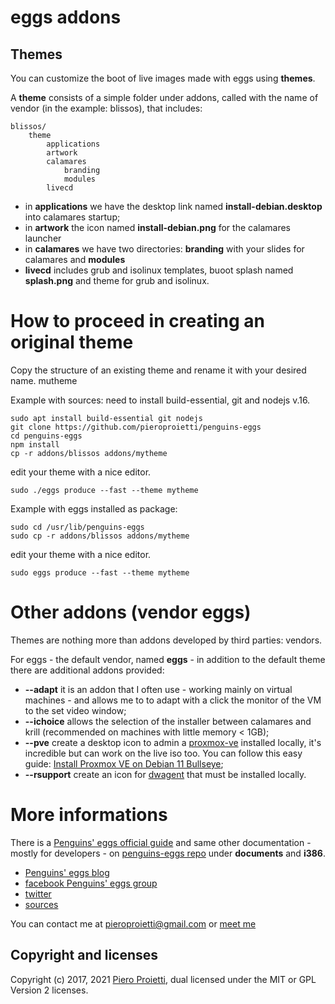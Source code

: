 # eggs addons

## Themes

You can customize the boot of live images made with eggs using **themes**.

A **theme** consists of a simple folder under addons, called with the name of 
vendor (in the example: blissos), that includes:

```
blissos/
    theme
        applications
        artwork
        calamares
            branding
            modules
        livecd
```

* in **applications** we have the desktop link named **install-debian.desktop** into calamares startup;
* in **artwork** the icon named **install-debian.png** for the calamares launcher
* in **calamares** we have two directories: **branding** with your slides for calamares and **modules**
* **livecd** includes grub and isolinux templates, buoot splash named **splash.png** and theme for grub and isolinux.


# How to proceed in creating an original theme
Copy the structure of an existing theme and rename it with your desired name. mutheme

Example with sources: need to install build-essential, git and nodejs v.16.

```
sudo apt install build-essential git nodejs 
git clone https://github.com/pieroproietti/penguins-eggs
cd penguins-eggs
npm install
cp -r addons/blissos addons/mytheme
```
edit your theme with a nice editor.
```
sudo ./eggs produce --fast --theme mytheme
```
Example with eggs installed as package:
```
sudo cd /usr/lib/penguins-eggs
sudo cp -r addons/blissos addons/mytheme
```
edit your theme with a nice editor.
```
sudo eggs produce --fast --theme mytheme
```


# Other addons (vendor eggs)

Themes are nothing more than addons developed by third parties: vendors.

For eggs - the default vendor, named **eggs** - in addition to the default 
theme there are additional addons provided:

* **--adapt** it is an addon that I often use - working mainly on virtual machines - 
and allows me to to adapt with a click the monitor of the VM to the set 
video window;
* __--ichoice__ allows the selection of the installer between calamares and krill 
(recommended on machines with little memory < 1GB);
* __--pve__ create a desktop icon to admin a [proxmox-ve](https://www.proxmox.com/en/proxmox-ve) installed locally, it's incredible but can work on the live iso too. You can follow this easy guide: [Install Proxmox VE on Debian 11 Bullseye](https://pve.proxmox.com/wiki/Install_Proxmox_VE_on_Debian_11_Bullseye);
* __--rsupport__ create an icon for [dwagent](https://www.dwservice.net) that must be installed locally.

# More informations
There is a [Penguins' eggs official guide](https://penguins-eggs.net/docs/Tutorial/users-guide) and same other documentation - mostly for developers - on [penguins-eggs repo](https://github.com/pieroproietti/penguins-eggs) under **documents** and **i386**.

* [Penguins' eggs blog](https://penguins-eggs.net)    
* [facebook Penguins' eggs group](https://www.facebook.com/groups/128861437762355/)
* [twitter](https://twitter.com/pieroproietti)
* [sources](https://github.com/pieroproietti/penguins-krill)

You can contact me at pieroproietti@gmail.com or [meet me](https://meet.jit.si/PenguinsEggsMeeting)

## Copyright and licenses
Copyright (c) 2017, 2021 [Piero Proietti](https://penguins-eggs.net/about-me.html), dual licensed under the MIT or GPL Version 2 licenses.
